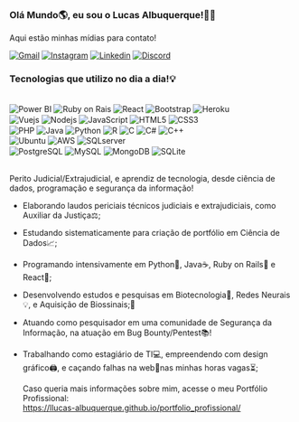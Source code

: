 ### Olá Mundo🌎, eu sou o Lucas Albuquerque!👨‍💻
Aqui estão minhas mídias para contato!

[![Gmail](https://img.shields.io/badge/-Gmail-%23333?style=for-the-badge&logo=gmail&logoColor=white)](mailto:lucasalbuquerque.ao@gmail.com)
[![Instagram](https://img.shields.io/badge/Instagram-E4405F?style=for-the-badge&logo=instagram&logoColor=white)](https://www.instagram.com/l_lucasalbuquerque/)
[![Linkedin](https://img.shields.io/badge/LinkedIn-0077B5?style=for-the-badge&logo=linkedin&logoColor=white)](https://linkedin.com/in/lucas-albuquerqueao)
[![Discord](https://img.shields.io/badge/Discord-7289DA?style=for-the-badge&logo=discord&logoColor=white)](https://discord.com/channels/@me)


 
### Tecnologias que utilizo no dia a dia!💡

<div style="display: inline_block"><br/>
<img align="center" alt="Power BI" src="https://img.shields.io/badge/Power_BI-CC0000?style=for-the-badge&logo=power-bi&logoColor=White" />
<img align="center" alt="Ruby on Rais" src="https://img.shields.io/badge/Ruby_on_Rails-CC0000?style=for-the-badge&logo=ruby-on-rails&logoColor=white" />
<img align="center" alt="React" src="https://img.shields.io/badge/React-20232A?style=for-the-badge&logo=react&logoColor=61DAFB" />
<img align="center" alt="Bootstrap" src="https://img.shields.io/badge/Bootstrap-563D7C?style=for-the-badge&logo=bootstrap&logoColor=white" />
<img align="center" alt="Heroku" src="https://img.shields.io/badge/Heroku-430098?style=for-the-badge&logo=heroku&logoColor=white" /><br/>
<img align="center" alt="Vuejs" src="https://img.shields.io/badge/Vue.js-35495E?style=for-the-badge&logo=vue.js&logoColor=4FC08D" />
<img align="center" alt="Nodejs" src="https://img.shields.io/badge/Node.js-43853D?style=for-the-badge&logo=node.js&logoColor=white" />
<img align="center" alt="JavaScript" src="https://img.shields.io/badge/JavaScript-F7DF1E?style=for-the-badge&logo=javascript&logoColor=black" />
<img align="center" alt="HTML5" src="https://img.shields.io/badge/HTML5-E34F26?style=for-the-badge&logo=html5&logoColor=white" />
<img align="center" alt="CSS3" src="https://img.shields.io/badge/CSS3-1572B6?style=for-the-badge&logo=css3&logoColor=white" /><br/>
<img align="center" alt="PHP" src="https://img.shields.io/badge/PHP-777BB4?style=for-the-badge&logo=php&logoColor=white" />
<img align="center" alt="Java" src="https://img.shields.io/badge/Java-ED8B00?style=for-the-badge&logo=java&logoColor=white" />
<img align="center" alt="Python" src="https://img.shields.io/badge/Python-14354C?style=for-the-badge&logo=python&logoColor=white" />
<img align="center" alt="R" src="https://img.shields.io/badge/R-276DC3?style=for-the-badge&logo=r&logoColor=white" />
<img align="center" alt="C" src="https://img.shields.io/badge/C-00599C?style=for-the-badge&logo=c&logoColor=white" />
<img align="center" alt="C#" src="https://img.shields.io/badge/C%23-239120?style=for-the-badge&logo=c-sharp&logoColor=white" />
<img align="center" alt="C++" src="https://img.shields.io/badge/C%2B%2B-00599C?style=for-the-badge&logo=c%2B%2B&logoColor=white" /><br/>
<img align="center" alt="Ubuntu" src="https://img.shields.io/badge/Ubuntu-E95420?style=for-the-badge&logo=ubuntu&logoColor=white" />
<img align="center" alt="AWS" src="https://img.shields.io/badge/Amazon_AWS-232F3E?style=for-the-badge&logo=amazon-aws&logoColor=white" />  
<img align="center" alt="SQLserver" src="https://img.shields.io/badge/Microsoft_SQL_Server-CC2927?style=for-the-badge&logo=microsoft-sql-server&logoColor=white" /><br/>
<img align="center" alt="PostgreSQL" src="https://img.shields.io/badge/PostgreSQL-316192?style=for-the-badge&logo=postgresql&logoColor=white" /> 
<img align="center" alt="MySQL" src="https://img.shields.io/badge/MySQL-00000F?style=for-the-badge&logo=mysql&logoColor=white" />   
<img align="center" alt="MongoDB" src="https://img.shields.io/badge/MongoDB-4EA94B?style=for-the-badge&logo=mongodb&logoColor=white" />   
<img align="center" alt="SQLite" src="https://img.shields.io/badge/SQLite-07405E?style=for-the-badge&logo=sqlite&logoColor=white" />   
</div><br/>

  
 

Perito Judicial/Extrajudicial, e aprendiz de tecnologia, desde ciência de dados, programação e segurança da informação!

 
- Elaborando laudos periciais técnicos judiciais e extrajudiciais, como Auxiliar da Justiça⚖️;  
- Estudando sistematicamente para criação de portfólio em Ciência de Dados📈;
- Programando intensivamente em Python🐍, Java☕, Ruby on Rails🔸 e React💠;  
- Desenvolvendo estudos e pesquisas em Biotecnologia🔬, Redes Neurais💡, e Aquisição de Biossinais;🔎
- Atuando como pesquisador em uma comunidade de Segurança da Informação, na atuação em Bug Bounty/Pentest📚!
- Trabalhando como estagiário de TI💻, empreendendo com design gráfico🖨️, e caçando falhas na web🙇nas minhas horas vagas⏳; 
  
  Caso queria mais informações sobre mim, acesse o meu Portfólio Profissional: <br/>
  https://llucas-albuquerque.github.io/portfolio_profissional/


